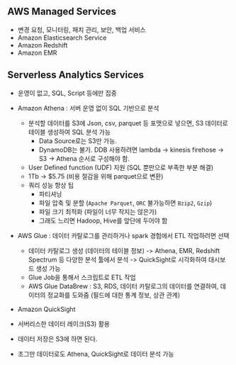 ## AWS Managed Services
- 변경 요청, 모니터링, 패치 관리, 보안, 백업 서비스
- Amazon Elasticsearch Service
- Amazon Redshift
- Amazon EMR

## Serverless Analytics Services
- 운영이 없고, SQL, Script 등에만 집중
- Amazon Athena : 서버 운영 없이 SQL 기반으로 분석
    - 분석할 데이터를 S3에 Json, csv, parquet 등 포맷으로 넣으면, S3 데이터로 테이블 생성하여 SQL 분석 가능
        - Data Source로는 S3만 가능. 
        - DynamoDB는 불가. DDB 사용하려면 lambda -> kinesis firehose -> S3 -> Athena 순서로 구성해야 함.
    - User Defined function (UDF) 지원 (SQL 뿐만으로 부족한 부분 해결)
    - 1Tb -> $5.75 (비용 절감을 위해 parquet으로 변환)
    - 쿼리 성능 향상 팁
        - 파티셔닝
        - 파일 압축 및 분할 (`Apache Parquet`, `ORC` 불가능하면 `Bzip2`, `Gzip`)
        - 파일 크기 최적화 (파일이 너무 작지는 않은가)
        - 그래도 느리면 Hadoop, Hive를 앞단에 두어야 함
- AWS Glue : 데이터 카탈로그를 관리하거나 spark 경험에서 ETL 작업하려면 선택
    - 데이터 카탈로그 생성 (데이터의 테이블 정보) -> Athena, EMR, Redshift Spectrum 등 다양한 분석 툴에서 분석 -> QuickSight로 시각화하여 대시보드 생성 가능
    - Glue Job을 통해서 스크립트로 ETL 작업
    - AWS Glue DataBrew : S3, RDS, 데이터 카탈로그의 데이터를 연결하여, 데이터의 정교화를 도와줌 (필드에 대한 통계 정보, 상관 관계)
- Amazon QuickSight
- 서버리스한 데이터 레이크(S3) 활용

- 데이터 저장은 S3에 하면 된다.

- 조그만 데이터로도 Athena, QuickSight로 데이터 분석 가능

